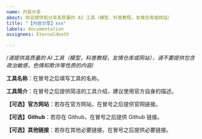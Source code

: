 ```yaml
---
name: 内容分享
about: 欢迎提供和分享高质量的 AI 工具（模型，科普教程，友情仓库或网站）
title: "【内容分享】xxx"
labels: documentation
assignees: Eternaldeath

---
```


/*请提供高质量的 AI 工具（模型，科普教程，友情仓库或网站），请不要提供包含政治敏感，色情和欺诈等性质的内容*/

**工具名称**：在冒号之后填写工具的名称。

**工具简介**：在冒号之后提供简洁的工具介绍，建议使用官方自身的描述。

**【可选】官方网站**：若存在官方网站，在冒号之后提供官网链接。

**【可选】Github**：若存在 Github，在冒号之后提供 Github 链接。

**【可选】其他链接**：若存在其他必要链接，在冒号之后提供必要链接。
